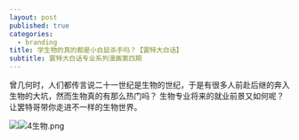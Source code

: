 ```yaml
---
layout: post
published: true
categories:
  - branding
title: 学生物的真的都是小白鼠杀手吗？【罢特大白话】
subtitle: 罢特大白话专业系列漫画第四期
---
```

曾几何时，人们都传言说二十一世纪是生物的世纪，于是有很多人前赴后继的奔入生物的大坑，然而生物真的有那么热门吗？
生物专业将来的就业前景又如何呢？让罢特哥带你走进不一样的生物世界。

![]({{site.baseurl}}/image/4%E7%94%9F%E7%89%A9.png)![4生物.png]({{site.baseurl}}/image/4生物.png)
